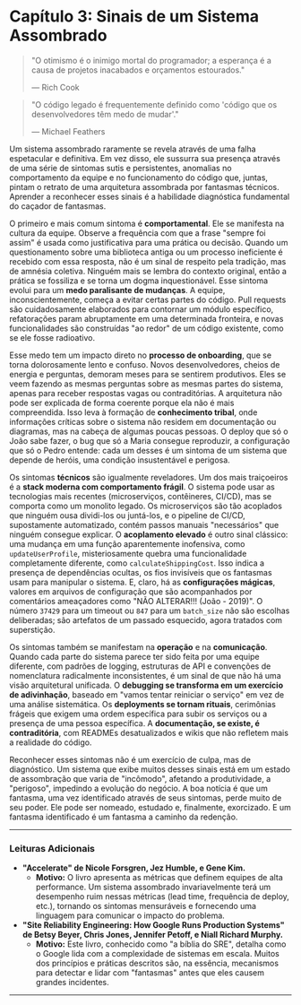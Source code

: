 # Capítulo 3: Sinais de um Sistema Assombrado

> "O otimismo é o inimigo mortal do programador; a esperança é a causa de projetos inacabados e orçamentos estourados."
> 
> — Rich Cook

> "O código legado é frequentemente definido como 'código que os desenvolvedores têm medo de mudar'."
>
> — Michael Feathers

Um sistema assombrado raramente se revela através de uma falha espetacular e definitiva. Em vez disso, ele sussurra sua presença através de uma série de sintomas sutis e persistentes, anomalias no comportamento da equipe e no funcionamento do código que, juntas, pintam o retrato de uma arquitetura assombrada por fantasmas técnicos. Aprender a reconhecer esses sinais é a habilidade diagnóstica fundamental do caçador de fantasmas.

O primeiro e mais comum sintoma é **comportamental**. Ele se manifesta na cultura da equipe. Observe a frequência com que a frase "sempre foi assim" é usada como justificativa para uma prática ou decisão. Quando um questionamento sobre uma biblioteca antiga ou um processo ineficiente é recebido com essa resposta, não é um sinal de respeito pela tradição, mas de amnésia coletiva. Ninguém mais se lembra do contexto original, então a prática se fossiliza e se torna um dogma inquestionável. Esse sintoma evolui para um **medo paralisante de mudanças**. A equipe, inconscientemente, começa a evitar certas partes do código. Pull requests são cuidadosamente elaborados para contornar um módulo específico, refatorações param abruptamente em uma determinada fronteira, e novas funcionalidades são construídas "ao redor" de um código existente, como se ele fosse radioativo.

Esse medo tem um impacto direto no **processo de onboarding**, que se torna dolorosamente lento e confuso. Novos desenvolvedores, cheios de energia e perguntas, demoram meses para se sentirem produtivos. Eles se veem fazendo as mesmas perguntas sobre as mesmas partes do sistema, apenas para receber respostas vagas ou contraditórias. A arquitetura não pode ser explicada de forma coerente porque ela não é mais compreendida. Isso leva à formação de **conhecimento tribal**, onde informações críticas sobre o sistema não residem em documentação ou diagramas, mas na cabeça de algumas poucas pessoas. O deploy que só o João sabe fazer, o bug que só a Maria consegue reproduzir, a configuração que só o Pedro entende: cada um desses é um sintoma de um sistema que depende de heróis, uma condição insustentável e perigosa.

Os sintomas **técnicos** são igualmente reveladores. Um dos mais traiçoeiros é a **stack moderna com comportamento frágil**. O sistema pode usar as tecnologias mais recentes (microserviços, contêineres, CI/CD), mas se comporta como um monolito legado. Os microserviços são tão acoplados que ninguém ousa dividi-los ou juntá-los, e o pipeline de CI/CD, supostamente automatizado, contém passos manuais "necessários" que ninguém consegue explicar. O **acoplamento elevado** é outro sinal clássico: uma mudança em uma função aparentemente inofensiva, como `updateUserProfile`, misteriosamente quebra uma funcionalidade completamente diferente, como `calculateShippingCost`. Isso indica a presença de dependências ocultas, os fios invisíveis que os fantasmas usam para manipular o sistema. E, claro, há as **configurações mágicas**, valores em arquivos de configuração que são acompanhados por comentários ameaçadores como "NÃO ALTERAR!!! (João - 2019)". O número `37429` para um timeout ou `847` para um `batch_size` não são escolhas deliberadas; são artefatos de um passado esquecido, agora tratados com superstição.

Os sintomas também se manifestam na **operação** e na **comunicação**. Quando cada parte do sistema parece ter sido feita por uma equipe diferente, com padrões de logging, estruturas de API e convenções de nomenclatura radicalmente inconsistentes, é um sinal de que não há uma visão arquitetural unificada. O **debugging se transforma em um exercício de adivinhação**, baseado em "vamos tentar reiniciar o serviço" em vez de uma análise sistemática. Os **deployments se tornam rituais**, cerimônias frágeis que exigem uma ordem específica para subir os serviços ou a presença de uma pessoa específica. A **documentação, se existe, é contraditória**, com READMEs desatualizados e wikis que não refletem mais a realidade do código.

Reconhecer esses sintomas não é um exercício de culpa, mas de diagnóstico. Um sistema que exibe muitos desses sinais está em um estado de assombração que varia de "incômodo", afetando a produtividade, a "perigoso", impedindo a evolução do negócio. A boa notícia é que um fantasma, uma vez identificado através de seus sintomas, perde muito de seu poder. Ele pode ser nomeado, estudado e, finalmente, exorcizado. E um fantasma identificado é um fantasma a caminho da redenção.

---

### Leituras Adicionais

-   **"Accelerate" de Nicole Forsgren, Jez Humble, e Gene Kim.**
    -   **Motivo:** O livro apresenta as métricas que definem equipes de alta performance. Um sistema assombrado invariavelmente terá um desempenho ruim nessas métricas (lead time, frequência de deploy, etc.), tornando os sintomas mensuráveis e fornecendo uma linguagem para comunicar o impacto do problema.
-   **"Site Reliability Engineering: How Google Runs Production Systems" de Betsy Beyer, Chris Jones, Jennifer Petoff, e Niall Richard Murphy.**
    -   **Motivo:** Este livro, conhecido como "a bíblia do SRE", detalha como o Google lida com a complexidade de sistemas em escala. Muitos dos princípios e práticas descritos são, na essência, mecanismos para detectar e lidar com "fantasmas" antes que eles causem grandes incidentes.

---